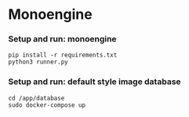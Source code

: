 # Monoengine
### Setup and run: monoengine
```
pip install -r requirements.txt
python3 runner.py
```
### Setup and run: default style image database
```
cd /app/database
sudo docker-compose up
```

